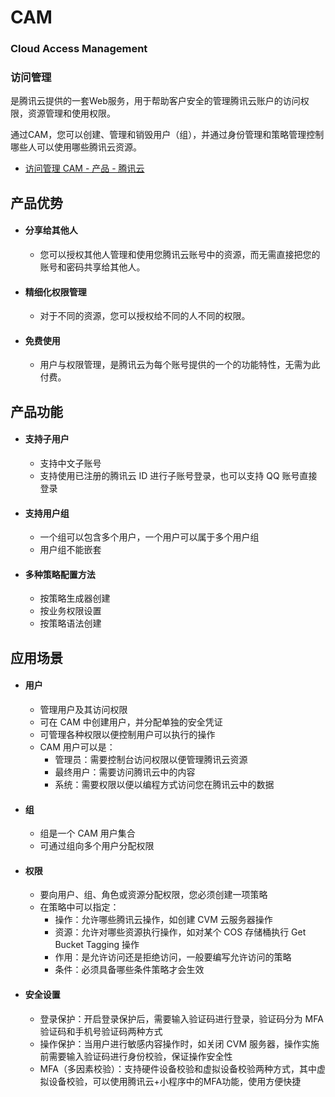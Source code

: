 # CAM
### Cloud Access Management
### 访问管理

是腾讯云提供的一套Web服务，用于帮助客户安全的管理腾讯云账户的访问权限，资源管理和使用权限。

通过CAM，您可以创建、管理和销毁用户（组），并通过身份管理和策略管理控制哪些人可以使用哪些腾讯云资源。

- [访问管理 CAM - 产品 - 腾讯云](https://cloud.tencent.com/product/cam)

## 产品优势

- #### 分享给其他人
  - 您可以授权其他人管理和使用您腾讯云账号中的资源，而无需直接把您的账号和密码共享给其他人。
- #### 精细化权限管理
  - 对于不同的资源，您可以授权给不同的人不同的权限。
- #### 免费使用
  - 用户与权限管理，是腾讯云为每个账号提供的一个的功能特性，无需为此付费。

## 产品功能

- #### 支持子用户
  - 支持中文子账号
  - 支持使用已注册的腾讯云 ID 进行子账号登录，也可以支持 QQ 账号直接登录
- #### 支持用户组
  - 一个组可以包含多个用户，一个用户可以属于多个用户组
  - 用户组不能嵌套
- #### 多种策略配置方法
  - 按策略生成器创建 
  - 按业务权限设置
  - 按策略语法创建

## 应用场景

- #### 用户
  - 管理用户及其访问权限
  - 可在 CAM 中创建用户，并分配单独的安全凭证
  - 可管理各种权限以便控制用户可以执行的操作
  - CAM 用户可以是：
    - 管理员：需要控制台访问权限以便管理腾讯云资源
    - 最终用户：需要访问腾讯云中的内容
    - 系统：需要权限以便以编程方式访问您在腾讯云中的数据
- #### 组
  - 组是一个 CAM 用户集合
  - 可通过组向多个用户分配权限
- #### 权限
  - 要向用户、组、角色或资源分配权限，您必须创建一项策略
  - 在策略中可以指定：
    - 操作：允许哪些腾讯云操作，如创建 CVM 云服务器操作
    - 资源：允许对哪些资源执行操作，如对某个 COS 存储桶执行 Get Bucket Tagging 操作
    - 作用：是允许访问还是拒绝访问，一般要编写允许访问的策略
    - 条件：必须具备哪些条件策略才会生效
- #### 安全设置
  - 登录保护：开启登录保护后，需要输入验证码进行登录，验证码分为 MFA 验证码和手机号验证码两种方式
  - 操作保护：当用户进行敏感内容操作时，如关闭 CVM 服务器，操作实施前需要输入验证码进行身份校验，保证操作安全性
  - MFA（多因素校验）：支持硬件设备校验和虚拟设备校验两种方式，其中虚拟设备校验，可以使用腾讯云+小程序中的MFA功能，使用方便快捷


